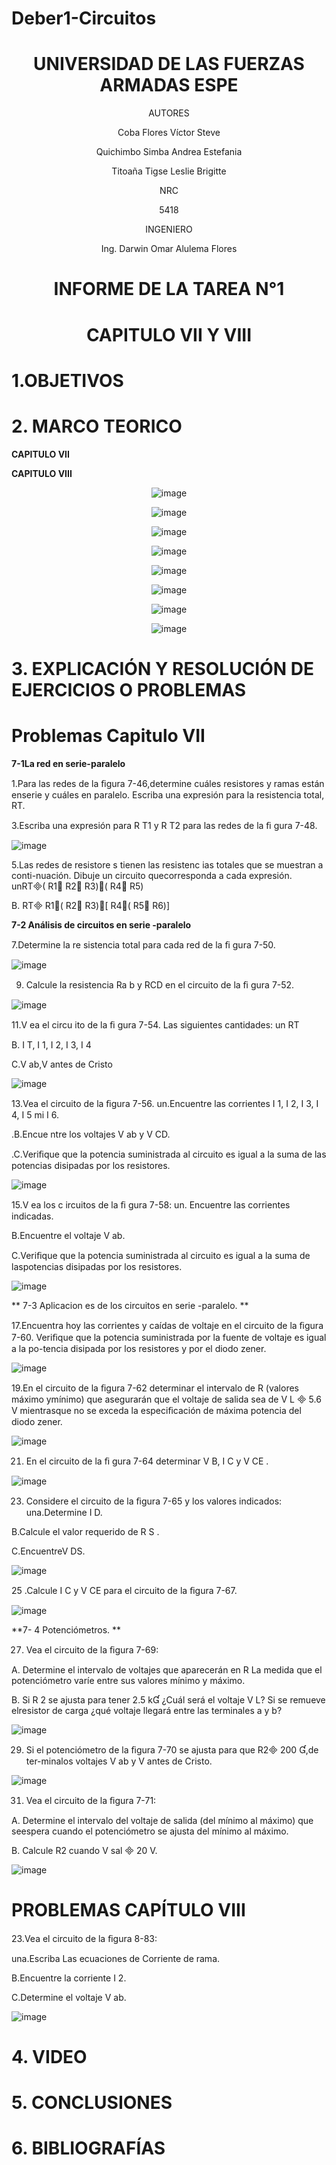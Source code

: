 # Deber1-Circuitos

<div align="center">

# UNIVERSIDAD DE LAS FUERZAS ARMADAS ESPE

AUTORES

Coba Flores Víctor Steve

Quichimbo Simba Andrea Estefania

Titoaña Tigse Leslie Brigitte

NRC
  
5418

INGENIERO

Ing. Darwin Omar Alulema Flores

# INFORME DE LA TAREA N°1

# CAPITULO VII Y VIII 
  
</div>

# 1.OBJETIVOS

# 2. MARCO TEORICO

**CAPITULO VII**

<div align="center">
  

</div>
 
**CAPITULO VIII**

<div align="center">
  
![image](https://user-images.githubusercontent.com/84430867/123520660-4ad72c80-d677-11eb-819b-6ca5e32a501d.png)

![image](https://user-images.githubusercontent.com/84430867/123520767-00a27b00-d678-11eb-84d2-1cdea59b3aec.png)

![image](https://user-images.githubusercontent.com/84430867/123522930-3ea69b80-d686-11eb-9929-a22cb8c40eba.png)
  
![image](https://user-images.githubusercontent.com/84430867/123527967-66f3c180-d6a9-11eb-9511-e7b2ad465bbe.png)
  
![image](https://user-images.githubusercontent.com/84430867/123525636-d791e280-d697-11eb-91b7-260afd12f385.png)
  
![image](https://user-images.githubusercontent.com/84430867/123532463-d4681800-d6d2-11eb-9c56-78afab192ff1.png)

![image](https://user-images.githubusercontent.com/84430867/123523768-85e35b00-d68b-11eb-863f-22098d5feba6.png)
  
![image](https://user-images.githubusercontent.com/84430867/123533180-cfa66280-d6d8-11eb-8258-b0d451b27a78.png)

</div>

# **3. EXPLICACIÓN Y RESOLUCIÓN DE EJERCICIOS O PROBLEMAS**

# Problemas Capitulo  VII

**7-1La red en serie-paralelo**

1.Para las redes de la ﬁgura 7-46,determine cuáles resistores y ramas están enserie y cuáles en paralelo. Escriba una expresión para la resistencia total,
RT.


3.Escriba una expresión para R T1 y R T2 para las redes de la ﬁ gura 7-48.

![image](https://user-images.githubusercontent.com/84430867/123531647-ff02a280-d6cb-11eb-966f-c6746b4f6589.png)

5.Las redes de resistore s tienen las resistenc ias totales que se muestran a conti-nuación. Dibuje un circuito quecorresponda a cada expresión.
unRT( R1 R2 R3)( R4 R5)

B. RT R1( R2 R3)[ R4( R5 R6)]

**7-2 Análisis de circuitos en serie -paralelo**

7.Determine la re sistencia total para cada red de la ﬁ gura 7-50.

![image](https://user-images.githubusercontent.com/84430867/123531821-5c4b2380-d6cd-11eb-955d-1dfff942bea0.png)

9. Calcule la resistencia Ra b y RCD en el circuito de la ﬁ gura 7-52.

![image](https://user-images.githubusercontent.com/84430867/123531847-94526680-d6cd-11eb-9115-fcc847f2e978.png)

11.V ea el circu ito de la ﬁ gura 7-54.
Las siguientes cantidades:
un RT

B. I T, I 1, I 2, I 3, I 4

C.V ab,V antes de Cristo

![image](https://user-images.githubusercontent.com/84430867/123531923-16db2600-d6ce-11eb-8d35-dddf0c6068ca.png)

13.Vea el circuito de la ﬁgura 7-56.
un.Encuentre las corrientes I 1, I 2, I 3, I 4, I 5 mi I 6.

.B.Encue ntre los voltajes V ab y V CD. 

.C.Veriﬁque que la potencia suministrada al circuito es igual a la suma de las potencias disipadas por los resistores.

![image](https://user-images.githubusercontent.com/84430867/123532088-b77e1580-d6cf-11eb-8bd8-3c0dd32c39ea.png)

15.V ea los c ircuitos de la ﬁ gura 7-58:
un. Encuentre las corrientes indicadas.

B.Encuentre el voltaje V ab.

C.Veriﬁque que la potencia suministrada al circuito es igual a la suma de laspotencias disipadas por los resistores.

![image](https://user-images.githubusercontent.com/84430867/123532127-1cd20680-d6d0-11eb-9d68-541c309ea2cc.png)

** 7-3 Aplicacion es de los circuitos en serie -paralelo. **

17.Encuentra hoy las corrientes y caídas de voltaje en el circuito de la ﬁgura 7-60. 
Veriﬁque que la potencia suministrada por la fuente de voltaje es igual a la po-tencia disipada por los resistores y por el diodo zener.

![image](https://user-images.githubusercontent.com/84430867/123532175-a1bd2000-d6d0-11eb-89a2-20196c27ffe8.png)

19.En el circuito de la ﬁgura 7-62 determinar el intervalo de R (valores máximo ymínimo) que asegurarán que el voltaje de salida sea de V  L  5.6 V mientrasque no se exceda la especiﬁcación de máxima potencia del diodo zener.

![image](https://user-images.githubusercontent.com/84430867/123532197-daf59000-d6d0-11eb-8982-5a670d50c14d.png)

21. En el circuito de la ﬁ gura 7-64 determinar V  B, I C y V CE .

![image](https://user-images.githubusercontent.com/84430867/123532235-25770c80-d6d1-11eb-8901-5bf324edf77c.png)

23. Considere el circuito de la ﬁgura 7-65 y los valores indicados:
una.Determine I  D.

B.Calcule el valor requerido de R S .

C.EncuentreV  DS.

![image](https://user-images.githubusercontent.com/84430867/123532297-a33b1800-d6d1-11eb-9c08-303f4459c8af.png)

25 .Calcule I C y V CE para el circuito de la ﬁgura 7-67.

![image](https://user-images.githubusercontent.com/84430867/123532355-28bec800-d6d2-11eb-9735-3fe47b439471.png)

**7- 4 Potenciómetros. **

27. Vea el circuito de la ﬁgura 7-69:

A. Determine el intervalo de voltajes que aparecerán en R La medida que el potenciómetro varíe entre sus valores mínimo y máximo.

B. Si R 2 se ajusta para tener 2.5 k ¿Cuál será el voltaje V  L? Si se remueve elresistor de carga ¿qué voltaje llegará entre las terminales a y b?

![image](https://user-images.githubusercontent.com/84430867/123532533-6f60f200-d6d3-11eb-8473-2d5fde0feb1d.png)

29. Si el potenciómetro de la ﬁgura 7-70 se ajusta para que R2 200 ,de ter-minalos voltajes V ab y V antes de Cristo.

![image](https://user-images.githubusercontent.com/84430867/123532567-e0080e80-d6d3-11eb-8353-6960f5af4b7f.png)

31. Vea el circuito de la ﬁgura 7-71:

A. Determine el intervalo del voltaje de salida (del mínimo al máximo) que seespera cuando el potenciómetro se ajusta del mínimo al máximo.

B. Calcule R2 cuando V sal  20 V.

![image](https://user-images.githubusercontent.com/84430867/123532598-4856f000-d6d4-11eb-958d-311447688ddb.png)





# PROBLEMAS CAPÍTULO VIII

23.Vea el circuito de la ﬁgura 8-83:

una.Escriba Las ecuaciones de Corriente de rama.

B.Encuentre la corriente I 2.

C.Determine el voltaje V ab.

![image](https://user-images.githubusercontent.com/84430867/123533499-c4086b00-d6db-11eb-8499-5891287e5a35.png)







# 4. VIDEO

# 5. CONCLUSIONES

# 6. BIBLIOGRAFÍAS
